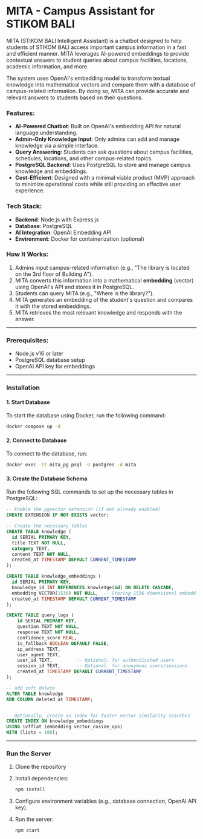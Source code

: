 # MITA - Campus Assistant for STIKOM BALI

MITA (STIKOM BALI Intelligent Assistant) is a chatbot designed to help students of STIKOM BALI access important campus information in a fast and efficient manner. MITA leverages AI-powered embeddings to provide contextual answers to student queries about campus facilities, locations, academic information, and more.

The system uses OpenAI's embedding model to transform textual knowledge into mathematical vectors and compare them with a database of campus-related information. By doing so, MITA can provide accurate and relevant answers to students based on their questions.

### Features:

- **AI-Powered Chatbot**: Built on OpenAI's embedding API for natural language understanding.
- **Admin-Only Knowledge Input**: Only admins can add and manage knowledge via a simple interface.
- **Query Answering**: Students can ask questions about campus facilities, schedules, locations, and other campus-related topics.
- **PostgreSQL Backend**: Uses PostgreSQL to store and manage campus knowledge and embeddings.
- **Cost-Efficient**: Designed with a minimal viable product (MVP) approach to minimize operational costs while still providing an effective user experience.

### Tech Stack:

- **Backend**: Node.js with Express.js
- **Database**: PostgreSQL
- **AI Integration**: OpenAI Embedding API
- **Environment**: Docker for containerization (optional)

### How It Works:

1. Admins input campus-related information (e.g., "The library is located on the 3rd floor of Building A").
2. MITA converts this information into a mathematical **embedding** (vector) using OpenAI's API and stores it in PostgreSQL.
3. Students can query MITA (e.g., "Where is the library?").
4. MITA generates an embedding of the student's question and compares it with the stored embeddings.
5. MITA retrieves the most relevant knowledge and responds with the answer.

---

### Prerequisites:

- Node.js v16 or later
- PostgreSQL database setup
- OpenAI API key for embeddings

---

### Installation

#### 1. **Start Database**

To start the database using Docker, run the following command:

```bash
docker compose up -d
```

#### 2. **Connect to Database**

To connect to the database, run:

```bash
docker exec -it mita_pg psql -U postgres -d mita
```

#### 3. **Create the Database Schema**

Run the following SQL commands to set up the necessary tables in PostgreSQL:

```sql
-- Enable the pgvector extension (if not already enabled)
CREATE EXTENSION IF NOT EXISTS vector;

-- Create the necessary tables
CREATE TABLE knowledge (
  id SERIAL PRIMARY KEY,
  title TEXT NOT NULL,
  category TEXT,
  content TEXT NOT NULL,
  created_at TIMESTAMP DEFAULT CURRENT_TIMESTAMP
);

CREATE TABLE knowledge_embeddings (
  id SERIAL PRIMARY KEY,
  knowledge_id INT REFERENCES knowledge(id) ON DELETE CASCADE,
  embedding VECTOR(1536) NOT NULL,  -- Storing 1536-dimensional embeddings
  created_at TIMESTAMP DEFAULT CURRENT_TIMESTAMP
);

CREATE TABLE query_logs (
    id SERIAL PRIMARY KEY,
    question TEXT NOT NULL,
    response TEXT NOT NULL,
    confidence_score REAL,
    is_fallback BOOLEAN DEFAULT FALSE,
    ip_address TEXT,
    user_agent TEXT,
    user_id TEXT,         -- Optional: for authenticated users
    session_id TEXT,      -- Optional: for anonymous users/sessions
    created_at TIMESTAMP DEFAULT CURRENT_TIMESTAMP
);

-- add soft delete
ALTER TABLE knowledge
ADD COLUMN deleted_at TIMESTAMP;


-- Optionally, create an index for faster vector similarity searches
CREATE INDEX ON knowledge_embeddings
USING ivfflat (embedding vector_cosine_ops)
WITH (lists = 100);
```

---

### Run the Server

1. Clone the repository

2. Install dependencies:

   ```bash
   npm install
   ```

3. Configure environment variables (e.g., database connection, OpenAI API key).

4. Run the server:

   ```bash
   npm start
   ```
